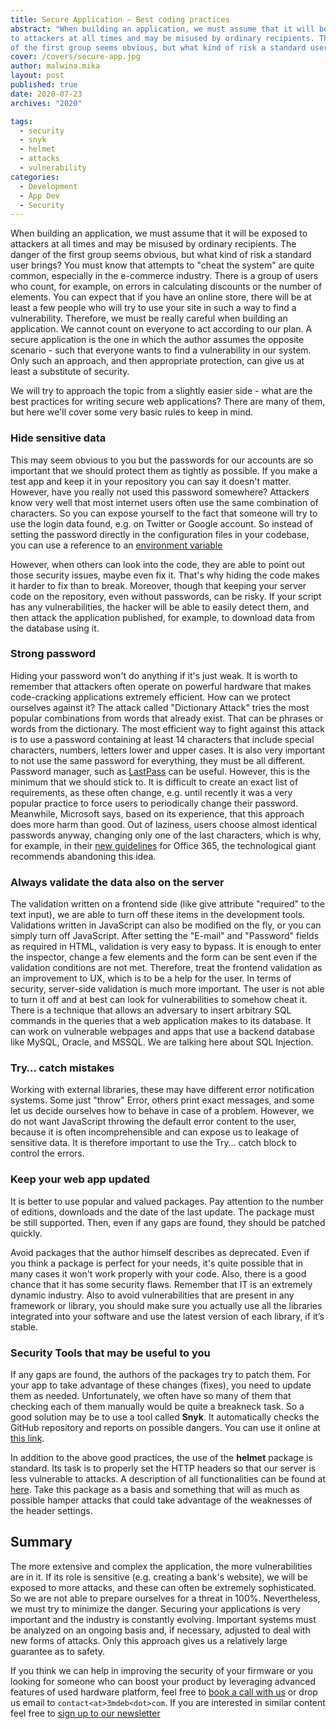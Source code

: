 ```yaml
---
title: Secure Application – Best coding practices
abstract: "When building an application, we must assume that it will be exposed
to attackers at all times and may be misused by ordinary recipients. The danger
of the first group seems obvious, but what kind of risk a standard user brings?"
cover: /covers/secure-app.jpg
author: malwina.mika
layout: post
published: true
date: 2020-07-23
archives: "2020"

tags:
  - security
  - snyk
  - helmet
  - attacks
  - vulnerability
categories:
  - Development
  - App Dev
  - Security
---
```


When building an application, we must assume that it will be exposed to
attackers at all times and may be misused by ordinary recipients. The danger of
the first group seems obvious, but what kind of risk a standard user brings? You
must know that attempts to "cheat the system" are quite common, especially in
the e-commerce industry. There is a group of users who count, for example, on
errors in calculating discounts or the number of elements. You can expect that
if you have an online store, there will be at least a few people who will try to
use your site in such a way to find a vulnerability. Therefore, we must be
really careful when building an application. We cannot count on everyone to act
according to our plan. A secure application is the one in which the author
assumes the opposite scenario - such that everyone wants to find a vulnerability
in our system. Only such an approach, and then appropriate protection, can give
us at least a substitute of security.

We will try to approach the topic from a slightly easier side - what are the
best practices for writing secure web applications? There are many of them, but
here we'll cover some very basic rules to keep in mind.

### Hide sensitive data

This may seem obvious to you but the passwords for our accounts are so important
that we should protect them as tightly as possible. If you make a test app and
keep it in your repository you can say it doesn't matter. However, have you
really not used this password somewhere? Attackers know very well that most
internet users often use the same combination of characters. So you can expose
yourself to the fact that someone will try to use the login data found, e.g. on
Twitter or Google account. So instead of setting the password directly in the
configuration files in your codebase, you can use a reference to an [environment
variable](https://docs.microsoft.com/en-us/aspnet/core/security/app-secrets?view=aspnetcore-3.1&tabs=windows/)

However, when others can look into the code, they are able to point out those
security issues, maybe even fix it. That's why hiding the code makes it harder
to fix than to break. Moreover, though that keeping your server code on the
repository, even without passwords, can be risky. If your script has any
vulnerabilities, the hacker will be able to easily detect them, and then attack
the application published, for example, to download data from the database using
it.

### Strong password

Hiding your password won't do anything if it's just weak. It is worth to
remember that attackers often operate on powerful hardware that makes
code-cracking applications extremely efficient. How can we protect ourselves
against it? The attack called "Dictionary Attack" tries the most popular
combinations from words that already exist. That can be phrases or words from
the dictionary. The most efficient way to fight against this attack is to use a
password containing at least 14 characters that include special characters,
numbers, letters lower and upper cases. It is also very important to not use the
same password for everything, they must be all different. Password manager, such
as
[LastPass](https://blog.lastpass.com/2018/01/sites-protect-password-manager.html/)
can be useful. However, this is the minimum that we should stick to. It is
difficult to create an exact list of requirements, as these often change, e.g.
until recently it was a very popular practice to force users to periodically
change their password. Meanwhile, Microsoft says, based on its experience, that
this approach does more harm than good. Out of laziness, users choose almost
identical passwords anyway, changing only one of the last characters, which is
why, for example, in their [new
guidelines](https://docs.microsoft.com/en-us/microsoft-365/admin/misc/password-policy-recommendations?view=o365-worldwide/)
for Office 365, the technological giant recommends abandoning this idea.


### Always validate the data also on the server

The validation written on a frontend side (like give attribute "required" to the
text input), we are able to turn off these items in the development tools.
Validations written in JavaScript can also be modified on the fly, or you can
simply turn off JavaScript. After setting the "E-mail" and "Password" fields as
required in HTML, validation is very easy to bypass. It is enough to enter the
inspector, change a few elements and the form can be sent even if the validation
conditions are not met. Therefore, treat the frontend validation as an
improvement to UX, which is to be a help for the user. In terms of security,
server-side validation is much more important. The user is not able to turn it
off and at best can look for vulnerabilities to somehow cheat it. There is a
technique that allows an adversary to insert arbitrary SQL commands in the
queries that a web application makes to its database. It can work on vulnerable
webpages and apps that use a backend database like MySQL, Oracle, and MSSQL. We
are talking here about SQL Injection.

### Try… catch mistakes

Working with external libraries, these may have different error notification
systems. Some just "throw" Error, others print exact messages, and some let us
decide ourselves how to behave in case of a problem. However, we do not want
JavaScript throwing the default error content to the user, because it is often
incomprehensible and can expose us to leakage of sensitive data. It is therefore
important to use the Try… catch block to control the errors.

### Keep your web app updated

It is better to use popular and valued packages. Pay attention to the number of
editions, downloads and the date of the last update. The package must be still
supported. Then, even if any gaps are found, they should be patched quickly.

Avoid packages that the author himself describes as deprecated. Even if you
think a package is perfect for your needs, it's quite possible that in many
cases it won't work properly with your code. Also, there is a good chance that
it has some security flaws. Remember that IT is an extremely dynamic industry.
Also to avoid vulnerabilities that are present in any framework or library, you
should make sure you actually use all the libraries integrated into your
software and use the latest version of each library, if it’s stable.

### Security Tools that may be useful to you

If any gaps are found, the authors of the packages try to patch them. For your
app to take advantage of these changes (fixes), you need to update them as
needed. Unfortunately, we often have so many of them that checking each of them
manually would be quite a breakneck task. So a good solution may be to use a
tool called **Snyk**. It automatically checks the GitHub repository and reports
on possible dangers. You can use it online at [this
link](https://snyk.io/test/).

In addition to the above good practices, the use of the **helmet** package is
standard. Its task is to properly set the HTTP headers so that our server is
less vulnerable to attacks. A description of all functionalities can be found at
[here](https://helmetjs.github.io/). Take this package as a basis and something
that will as much as possible hamper attacks that could take advantage of the
weaknesses of the header settings.

## Summary

The more extensive and complex the application, the more vulnerabilities are in
it. If its role is sensitive (e.g. creating a bank's website), we will be
exposed to more attacks, and these can often be extremely sophisticated. So we
are not able to prepare ourselves for a threat in 100%. Nevertheless, we must
try to minimize the danger. Securing your applications is very important and the
industry is constantly evolving. Important systems must be analyzed on an
ongoing basis and, if necessary, adjusted to deal with new forms of attacks.
Only this approach gives us a relatively large guarantee as to safety.

If you think we can help in improving the security of your firmware or you
looking for someone who can boost your product by leveraging advanced features
of used hardware platform, feel free to [book a call with
us](https://calendly.com/3mdeb/consulting-remote-meeting) or drop us email to
`contact<at>3mdeb<dot>com`. If you are interested in similar content feel free
to [sign up to our newsletter](http://eepurl.com/gfoekD)
